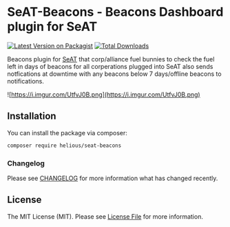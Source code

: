 # SeAT-Beacons - Beacons Dashboard plugin for SeAT

[![Latest Version on Packagist](https://img.shields.io/packagist/v/helious/seat-eligibility.svg?style=flat-square)](https://packagist.org/packages/seat/busa)
[![Total Downloads](https://img.shields.io/packagist/dt/helious/seat-eligibility.svg?style=flat-square)](https://packagist.org/packages/helious/seat-eligibility)

Beacons plugin for [SeAT](https://github.com/eveseat/seat) that corp/alliance fuel bunnies to check the fuel left in days of beacons for all corperations plugged into SeAT also sends notfications at downtime with any beacons below 7 days/offline beacons to notifications.

![https://i.imgur.com/UtfvJ0B.png](https://i.imgur.com/UtfvJ0B.png)

## Installation

You can install the package via composer:

```bash
composer require helious/seat-beacons
```

### Changelog

Please see [CHANGELOG](CHANGELOG.md) for more information what has changed recently.

## License

The MIT License (MIT). Please see [License File](LICENSE.md) for more information.
